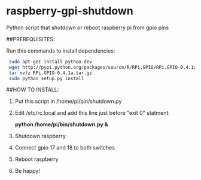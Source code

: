 raspberry-gpi-shutdown
======================

Python script that shutdown or reboot raspberry pi from gpio pins


##PREREQUISITES:

Run this commands to install dependencies:
```bash
 sudo apt-get install python-dev
 wget http://pypi.python.org/packages/source/R/RPi.GPIO/RPi.GPIO-0.4.1a.tar.gz
 tar xvfz RPi.GPIO-0.4.1a.tar.gz
 sudo python setup.py install
```
##HOW TO INSTALL:

1. Put this script in /home/pi/bin/shutdown.py
2. Edit /etc/rc.local and add this line just before "exit 0" statment:

	**python /home/pi/bin/shutdown.py &**
3. Shutdown raspberry
4. Connect gpio 17 and 18 to both switches
5. Reboot raspberry
6. Be happy!
